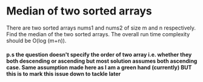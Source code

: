 # Median of two sorted arrays

There are two sorted arrays nums1 and nums2 of size m and n respectively. Find the median of the two sorted arrays. The overall run time complexity should be O(log (m+n)).

#### p.s the question doesn't specify the order of two array i.e. whether they both descending or ascending but most solution assumes both ascending case. Same assumption made here as I am a green hand (currently) BUT this is to mark this issue down to tackle later
